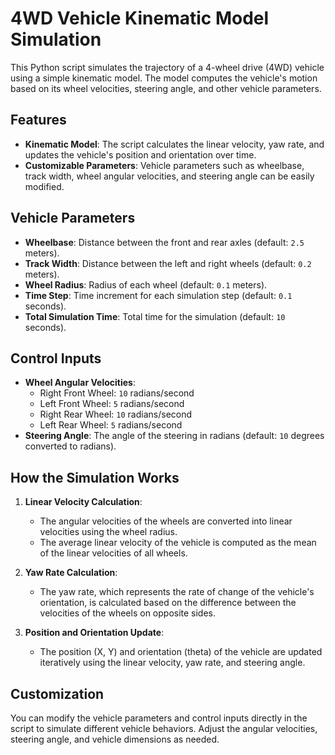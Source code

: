 # 4WD Vehicle Kinematic Model Simulation

This Python script simulates the trajectory of a 4-wheel drive (4WD) vehicle using a simple kinematic model. The model computes the vehicle's motion based on its wheel velocities, steering angle, and other vehicle parameters.

## Features

- **Kinematic Model**: The script calculates the linear velocity, yaw rate, and updates the vehicle's position and orientation over time.
- **Customizable Parameters**: Vehicle parameters such as wheelbase, track width, wheel angular velocities, and steering angle can be easily modified.

## Vehicle Parameters

- **Wheelbase**: Distance between the front and rear axles (default: `2.5` meters).
- **Track Width**: Distance between the left and right wheels (default: `0.2` meters).
- **Wheel Radius**: Radius of each wheel (default: `0.1` meters).
- **Time Step**: Time increment for each simulation step (default: `0.1` seconds).
- **Total Simulation Time**: Total time for the simulation (default: `10` seconds).

## Control Inputs

- **Wheel Angular Velocities**: 
  - Right Front Wheel: `10` radians/second
  - Left Front Wheel: `5` radians/second
  - Right Rear Wheel: `10` radians/second
  - Left Rear Wheel: `5` radians/second
- **Steering Angle**: The angle of the steering in radians (default: `10` degrees converted to radians).

## How the Simulation Works

1. **Linear Velocity Calculation**:
   - The angular velocities of the wheels are converted into linear velocities using the wheel radius.
   - The average linear velocity of the vehicle is computed as the mean of the linear velocities of all wheels.

2. **Yaw Rate Calculation**:
   - The yaw rate, which represents the rate of change of the vehicle's orientation, is calculated based on the difference between the velocities of the wheels on opposite sides.

3. **Position and Orientation Update**:
   - The position (X, Y) and orientation (theta) of the vehicle are updated iteratively using the linear velocity, yaw rate, and steering angle.

## Customization

You can modify the vehicle parameters and control inputs directly in the script to simulate different vehicle behaviors. Adjust the angular velocities, steering angle, and vehicle dimensions as needed.
